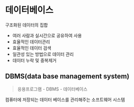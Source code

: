﻿# 데이터베이스

구조화된 데이터의 집합

- 여러 사람과 실시간으로 공유하여 사용
- 효율적인 데이터관리
- 효율적인 데이터 검색
- 일관성 있는 방법으로 데이터 관리
- 데이터 누락 및 중복제거

## DBMS(data base management system)

> 응용프로그램 - DBMS - 데이터베이스

컴퓨터에 저장되는 데이터 베이스를 관리해주는 소프트웨어 시스템
 

